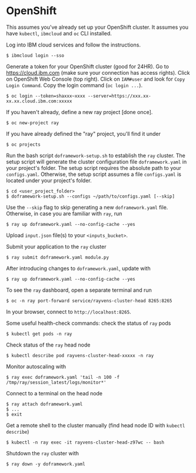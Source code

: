 <!--
# Copyright IBM Corporation 2022
#
# Licensed under the Apache License, Version 2.0 (the "License");
# you may not use this file except in compliance with the License.
# You may obtain a copy of the License at
#
#     http://www.apache.org/licenses/LICENSE-2.0
#
# Unless required by applicable law or agreed to in writing, software
# distributed under the License is distributed on an "AS IS" BASIS,
# WITHOUT WARRANTIES OR CONDITIONS OF ANY KIND, either express or implied.
# See the License for the specific language governing permissions and
# limitations under the License.
-->

# OpenShift

This assumes you've already set up your OpenShift cluster. It assumes you have `kubectl`, `ibmcloud` and `oc` CLI installed.

Log into IBM cloud services and follow the instructions.
```
$ ibmcloud login --sso
```
Generate a token for your OpenShift cluster (good for 24HR). Go to https://cloud.ibm.com (make sure your connection has access rights). Click on OpenShift Web Console (top right). Click on `IAM#user` and look for `Copy Login Command`. Copy the login command (`oc login ...`).
```
$ oc login --token=shaxxx~xxxx --server=https://xxx.xx-xx.xx.cloud.ibm.com:xxxxx
```

If you haven't already, define a new ray project [done once]. 
```
$ oc new-project ray
```
If you have already defined the "ray" project, you'll find it under
```
$ oc projects
```

Run the bash script `doframework-setup.sh` to establish the `ray` cluster. The setup script will generate the cluster configuration file `doframework.yaml` in your project's folder. The setup script requires the absolute path to your `configs.yaml`. Otherwise, the setup script assumes a file `configs.yaml` is located under your project's folder.

```
$ cd <user_project_folder>
$ doframework-setup.sh --configs ~/path/to/configs.yaml [--skip]
```
Use the `--skip` flag to skip generating a new `doframework.yaml` file. Otherwise, in case you are familiar with `ray`, run 
```
$ ray up doframework.yaml --no-config-cache --yes
```

Upload `input.json` file(s) to your `<inputs_bucket>`.

Submit your application to the `ray` cluster
```
$ ray submit doframework.yaml module.py
```

After introducing changes to `doframework.yaml`, update with
```
$ ray up doframework.yaml --no-config-cache --yes
```
To see the `ray` dashboard, open a separate terminal and run
```
$ oc -n ray port-forward service/rayvens-cluster-head 8265:8265
```
In your browser, connect to `http://localhost:8265`.

Some useful health-check commands: check the status of `ray` pods
```
$ kubectl get pods -n ray
```
Check status of the `ray` head node
```
$ kubectl describe pod rayvens-cluster-head-xxxxx -n ray
```
Monitor autoscaling with
```
$ ray exec doframework.yaml 'tail -n 100 -f /tmp/ray/session_latest/logs/monitor*'
```
Connect to a terminal on the head node
```
$ ray attach doframework.yaml
$ ...
$ exit
```
Get a remote shell to the cluster manually (find head node ID with `kubectl describe`)
```
$ kubectl -n ray exec -it rayvens-cluster-head-z97wc -- bash
```
Shutdown the `ray` cluster with
```
$ ray down -y doframework.yaml
```